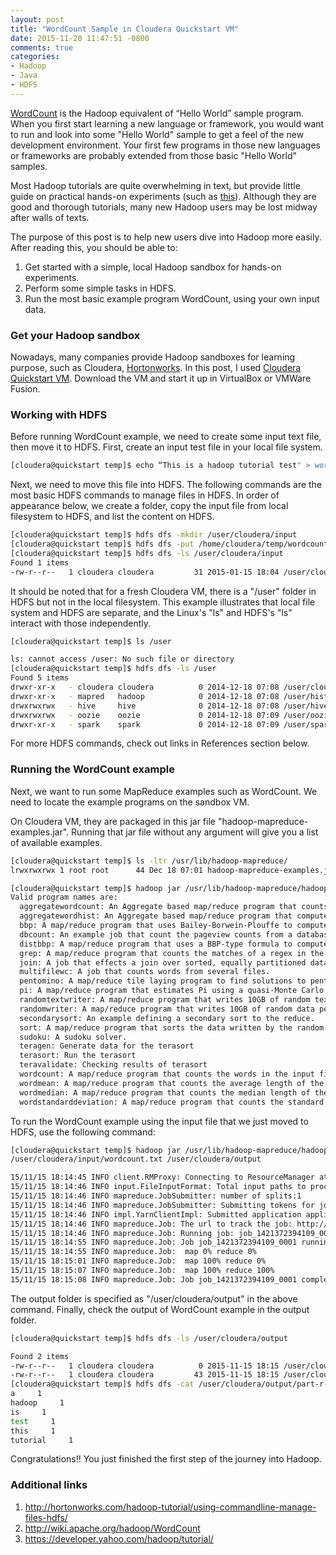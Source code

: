 ```yaml
---
layout: post
title: "WordCount Sample in Cloudera Quickstart VM"
date: 2015-11-20 11:47:51 -0800
comments: true
categories: 
- Hadoop
- Java
- HDFS
---
```


[WordCount](https://wiki.apache.org/hadoop/WordCount) is the Hadoop equivalent of “Hello World” sample program. When you first start learning a new language or framework, you would want to run and look into some "Hello World" sample to get a feel of the new development environment. Your first few programs in those new languages or frameworks are probably extended from those basic "Hello World" samples.

Most Hadoop tutorials are quite overwhelming in text, but provide little guide on practical hands-on experiments (such as [this](https://developer.yahoo.com/hadoop/tutorial/)). Although they are good and thorough tutorials, many new Hadoop users may be lost midway after walls of texts.

The purpose of this post is to help new users dive into Hadoop more easily. After reading this, you should be able to:

1. Get started with a simple, local Hadoop sandbox for hands-on experiments.
1. Perform some simple tasks in HDFS.
1. Run the most basic example program WordCount, using your own input data.

### Get your Hadoop sandbox

Nowadays, many companies provide Hadoop sandboxes for learning purpose, such as Cloudera, [Hortonworks](http://hortonworks.com/products/hortonworks-sandbox/). In this post, I used [Cloudera Quickstart VM](http://www.cloudera.com/content/www/en-us/documentation/enterprise/5-2-x/topics/cloudera_quickstart_vm.html). Download the VM and start it up in VirtualBox or VMWare Fusion.

### Working with HDFS

Before running WordCount example, we need to create some input text file, then move it to HDFS. First, create an input test file in your local file system.

``` bash
[cloudera@quickstart temp]$ echo “This is a hadoop tutorial test" > wordcount.txt
```

Next, we need to move this file into HDFS. The following commands are the most basic HDFS commands to manage files in HDFS. In order of appearance below, we create a folder, copy the input file from local filesystem to HDFS, and list the content on HDFS.

``` bash
[cloudera@quickstart temp]$ hdfs dfs -mkdir /user/cloudera/input
[cloudera@quickstart temp]$ hdfs dfs -put /home/cloudera/temp/wordcount.txt /user/cloudera/input
[cloudera@quickstart temp]$ hdfs dfs -ls /user/cloudera/input
Found 1 items
-rw-r--r--   1 cloudera cloudera         31 2015-01-15 18:04 /user/cloudera/input/wordcount.txt
```

It should be noted that for a fresh Cloudera VM, there is a "/user" folder in HDFS but not in the local filesystem. This example illustrates that local file system and HDFS are separate, and the Linux's "ls" and HDFS's "ls" interact with those independently.

``` bash
[cloudera@quickstart temp]$ ls /user

ls: cannot access /user: No such file or directory
[cloudera@quickstart temp]$ hdfs dfs -ls /user
Found 5 items
drwxr-xr-x   - cloudera cloudera          0 2014-12-18 07:08 /user/cloudera
drwxr-xr-x   - mapred   hadoop            0 2014-12-18 07:08 /user/history
drwxrwxrwx   - hive     hive              0 2014-12-18 07:08 /user/hive
drwxrwxrwx   - oozie    oozie             0 2014-12-18 07:09 /user/oozie
drwxr-xr-x   - spark    spark             0 2014-12-18 07:09 /user/spark
```

For more HDFS commands, check out links in References section below.

### Running the WordCount example

Next, we want to run some MapReduce examples such as WordCount. We need to locate the example programs on the sandbox VM. 

On Cloudera VM, they are packaged in this jar file "hadoop-mapreduce-examples.jar". Running that jar file without any argument will give you a list of available examples.

``` bash
[cloudera@quickstart temp]$ ls -ltr /usr/lib/hadoop-mapreduce/
lrwxrwxrwx 1 root root      44 Dec 18 07:01 hadoop-mapreduce-examples.jar -> hadoop-mapreduce-examples-2.5.0-cdh5.3.0.jar

[cloudera@quickstart temp]$ hadoop jar /usr/lib/hadoop-mapreduce/hadoop-mapreduce-examples.jar
Valid program names are:
  aggregatewordcount: An Aggregate based map/reduce program that counts the words in the input files.
  aggregatewordhist: An Aggregate based map/reduce program that computes the histogram of the words in the input files.
  bbp: A map/reduce program that uses Bailey-Borwein-Plouffe to compute exact digits of Pi.
  dbcount: An example job that count the pageview counts from a database.
  distbbp: A map/reduce program that uses a BBP-type formula to compute exact bits of Pi.
  grep: A map/reduce program that counts the matches of a regex in the input.
  join: A job that effects a join over sorted, equally partitioned datasets
  multifilewc: A job that counts words from several files.
  pentomino: A map/reduce tile laying program to find solutions to pentomino problems.
  pi: A map/reduce program that estimates Pi using a quasi-Monte Carlo method.
  randomtextwriter: A map/reduce program that writes 10GB of random textual data per node.
  randomwriter: A map/reduce program that writes 10GB of random data per node.
  secondarysort: An example defining a secondary sort to the reduce.
  sort: A map/reduce program that sorts the data written by the random writer.
  sudoku: A sudoku solver.
  teragen: Generate data for the terasort
  terasort: Run the terasort
  teravalidate: Checking results of terasort
  wordcount: A map/reduce program that counts the words in the input files.
  wordmean: A map/reduce program that counts the average length of the words in the input files.
  wordmedian: A map/reduce program that counts the median length of the words in the input files.
  wordstandarddeviation: A map/reduce program that counts the standard deviation of the length of the words in the input files.
```

To run the WordCount example using the input file that we just moved to HDFS, use the following command:

``` bash
[cloudera@quickstart temp]$ hadoop jar /usr/lib/hadoop-mapreduce/hadoop-mapreduce-examples.jar wordcount 
/user/cloudera/input/wordcount.txt /user/cloudera/output

15/11/15 18:14:45 INFO client.RMProxy: Connecting to ResourceManager at /0.0.0.0:8032
15/11/15 18:14:46 INFO input.FileInputFormat: Total input paths to process : 1
15/11/15 18:14:46 INFO mapreduce.JobSubmitter: number of splits:1
15/11/15 18:14:46 INFO mapreduce.JobSubmitter: Submitting tokens for job: job_1421372394109_0001
15/11/15 18:14:46 INFO impl.YarnClientImpl: Submitted application application_1421372394109_0001
15/11/15 18:14:46 INFO mapreduce.Job: The url to track the job: http://quickstart.cloudera:8088/proxy/application_1421372394109_0001/
15/11/15 18:14:46 INFO mapreduce.Job: Running job: job_1421372394109_0001
15/11/15 18:14:55 INFO mapreduce.Job: Job job_1421372394109_0001 running in uber mode : false
15/11/15 18:14:55 INFO mapreduce.Job:  map 0% reduce 0%
15/11/15 18:15:01 INFO mapreduce.Job:  map 100% reduce 0%
15/11/15 18:15:07 INFO mapreduce.Job:  map 100% reduce 100%
15/11/15 18:15:08 INFO mapreduce.Job: Job job_1421372394109_0001 completed successfully
```

The output folder is specified as "/user/cloudera/output" in the above command. Finally, check the output of WordCount example in the output folder.

``` bash
[cloudera@quickstart temp]$ hdfs dfs -ls /user/cloudera/output

Found 2 items
-rw-r--r--   1 cloudera cloudera          0 2015-11-15 18:15 /user/cloudera/output/_SUCCESS
-rw-r--r--   1 cloudera cloudera         43 2015-11-15 18:15 /user/cloudera/output/part-r-00000
[cloudera@quickstart temp]$ hdfs dfs -cat /user/cloudera/output/part-r-00000
a     1
hadoop     1
is     1
test     1
this     1
tutorial     1
```

Congratulations!! You just finished the first step of the journey into Hadoop.

### Additional links

1. http://hortonworks.com/hadoop-tutorial/using-commandline-manage-files-hdfs/
1. http://wiki.apache.org/hadoop/WordCount
1. https://developer.yahoo.com/hadoop/tutorial/


